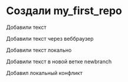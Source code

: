 # Создали my_first_repo

Добавили текст

Добавили текст через веббраузер

Добавили текст локально

Добавили текст в новой ветке newbranch

Добавил локальный конфликт

